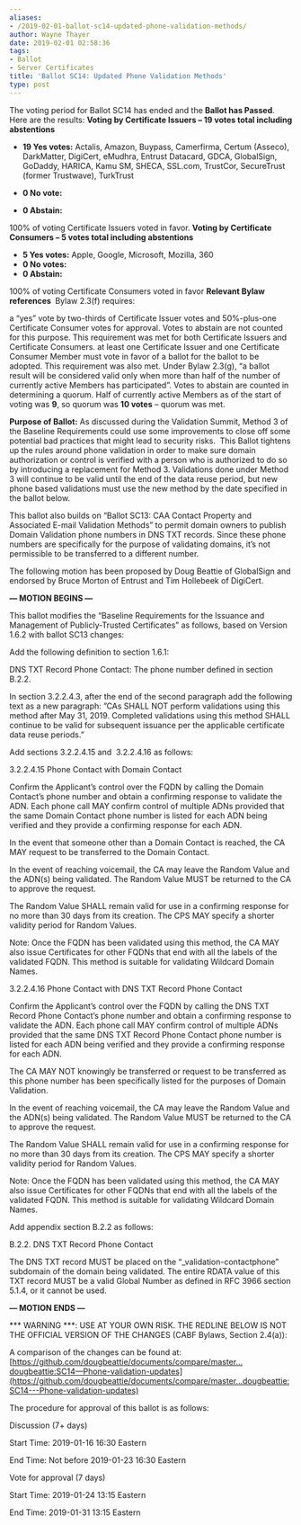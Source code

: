 ```yaml
---
aliases:
- /2019-02-01-ballot-sc14-updated-phone-validation-methods/
author: Wayne Thayer
date: 2019-02-01 02:58:36
tags:
- Ballot
- Server Certificates
title: 'Ballot SC14: Updated Phone Validation Methods'
type: post
---
```


The voting period for Ballot SC14 has ended and the **Ballot has Passed**. Here are the results:
**Voting by Certificate Issuers – 19 votes total including abstentions**

- **19 Yes votes:** Actalis, Amazon, Buypass, Camerfirma, Certum (Asseco), DarkMatter, DigiCert, eMudhra, Entrust Datacard, GDCA, GlobalSign, GoDaddy, HARICA, Kamu SM, SHECA, SSL.com, TrustCor, SecureTrust (former Trustwave), TurkTrust

- **0 No vote:**

- **0 Abstain:**

100% of voting Certificate Issuers voted in favor.
**Voting by Certificate Consumers – 5 votes total including abstentions**

- **5 Yes votes:** Apple, Google, Microsoft, Mozilla, 360
- **0 No votes:**
- **0 Abstain:**

100% of voting Certificate Consumers voted in favor
**Relevant Bylaw references **
Bylaw 2.3(f) requires:

a “yes” vote by two-thirds of Certificate Issuer votes and 50%-plus-one Certificate Consumer votes for approval. Votes to abstain are not counted for this purpose. This requirement was met for both Certificate Issuers and Certificate Consumers.
at least one Certificate Issuer and one Certificate Consumer Member must vote in favor of a ballot for the ballot to be adopted. This requirement was also met.
Under Bylaw 2.3(g), “a ballot result will be considered valid only when more than half of the number of currently active Members has participated”. Votes to abstain are counted in determining a quorum. Half of currently active Members as of the start of voting was **9**, so quorum was **10 votes** – quorum was met.

**Purpose of Ballot:** As discussed during the Validation Summit, Method 3 of the Baseline Requirements could use some improvements to close off some potential bad practices that might lead to security risks.  This Ballot tightens up the rules around phone validation in order to make sure domain authorization or control is verified with a person who is authorized to do so by introducing a replacement for Method 3. Validations done under Method 3 will continue to be valid until the end of the data reuse period, but new phone based validations must use the new method by the date specified in the ballot below.

This ballot also builds on “Ballot SC13: CAA Contact Property and Associated E-mail Validation Methods” to permit domain owners to publish Domain Validation phone numbers in DNS TXT records. Since these phone numbers are specifically for the purpose of validating domains, it’s not permissible to be transferred to a different number.

The following motion has been proposed by Doug Beattie of GlobalSign and endorsed by Bruce Morton of Entrust and Tim Hollebeek of DigiCert.

**— MOTION BEGINS —**

This ballot modifies the “Baseline Requirements for the Issuance and Management of Publicly-Trusted Certificates” as follows, based on Version 1.6.2 with ballot SC13 changes:

Add the following definition to section 1.6.1:

DNS TXT Record Phone Contact: The phone number defined in section B.2.2.

In section 3.2.2.4.3, after the end of the second paragraph add the following text as a new paragraph: ”CAs SHALL NOT perform validations using this method after May 31, 2019. Completed validations using this method SHALL continue to be valid for subsequent issuance per the applicable certificate data reuse periods.”

Add sections 3.2.2.4.15 and  3.2.2.4.16 as follows:

3.2.2.4.15 Phone Contact with Domain Contact

Confirm the Applicant’s control over the FQDN by calling the Domain Contact’s phone number and obtain a confirming response to validate the ADN. Each phone call MAY confirm control of multiple ADNs provided that the same Domain Contact phone number is listed for each ADN being verified and they provide a confirming response for each ADN.

In the event that someone other than a Domain Contact is reached, the CA MAY request to be transferred to the Domain Contact.

In the event of reaching voicemail, the CA may leave the Random Value and the ADN(s) being validated. The Random Value MUST be returned to the CA to approve the request.

The Random Value SHALL remain valid for use in a confirming response for no more than 30 days from its creation. The CPS MAY specify a shorter validity period for Random Values.

Note: Once the FQDN has been validated using this method, the CA MAY also issue Certificates for other FQDNs that end with all the labels of the validated FQDN. This method is suitable for validating Wildcard Domain Names.

3.2.2.4.16 Phone Contact with DNS TXT Record Phone Contact

Confirm the Applicant’s control over the FQDN by calling the DNS TXT Record Phone Contact’s phone number and obtain a confirming response to validate the ADN. Each phone call MAY confirm control of multiple ADNs provided that the same DNS TXT Record Phone Contact phone number is listed for each ADN being verified and they provide a confirming response for each ADN.

The CA MAY NOT knowingly be transferred or request to be transferred as this phone number has been specifically listed for the purposes of Domain Validation.

In the event of reaching voicemail, the CA may leave the Random Value and the ADN(s) being validated. The Random Value MUST be returned to the CA to approve the request.

The Random Value SHALL remain valid for use in a confirming response for no more than 30 days from its creation. The CPS MAY specify a shorter validity period for Random Values.

Note: Once the FQDN has been validated using this method, the CA MAY also issue Certificates for other FQDNs that end with all the labels of the validated FQDN. This method is suitable for validating Wildcard Domain Names.

Add appendix section B.2.2 as follows:

B.2.2. DNS TXT Record Phone Contact

The DNS TXT record MUST be placed on the “\_validation-contactphone” subdomain of the domain being validated. The entire RDATA value of this TXT record MUST be a valid Global Number as defined in RFC 3966 section 5.1.4, or it cannot be used.

**— MOTION ENDS —**

\*\** WARNING ***: USE AT YOUR OWN RISK. THE REDLINE BELOW IS NOT THE OFFICIAL VERSION OF THE CHANGES (CABF Bylaws, Section 2.4(a)):

A comparison of the changes can be found at: [https://github.com/dougbeattie/documents/compare/master…dougbeattie:SC14—Phone-validation-updates](https://github.com/dougbeattie/documents/compare/master...dougbeattie:SC14---Phone-validation-updates)

The procedure for approval of this ballot is as follows:

Discussion (7+ days)

Start Time: 2019-01-16 16:30 Eastern

End Time: Not before 2019-01-23 16:30 Eastern

Vote for approval (7 days)

Start Time: 2019-01-24 13:15 Eastern

End Time: 2019-01-31 13:15 Eastern